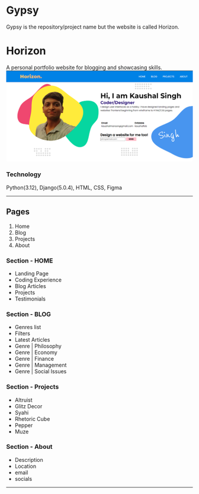 # Gypsy
 Gypsy is the repository/project name but the website is called Horizon. 
# Horizon
A personal portfolio website for blogging and showcasing skills.
![Screenshot, HomePage](/LandingPage.png)

### Technology

Python(3.12), Django(5.0.4), HTML, CSS, Figma
____

## Pages
1. Home
2. Blog
3. Projects
4. About

### Section - HOME

- Landing Page
- Coding Experience
- Blog Articles
- Projects
- Testimonials

### Section - BLOG

- Genres list
- Filters
- Latest Articles
- Genre | Philosophy
- Genre | Economy
- Genre | Finance
- Genre | Management
- Genre | Social Issues

### Section - Projects

- Altruist
- Glitz Decor
- Syahi
- Rhetoric Cube
- Pepper
- Muze

### Section - About

- Description
- Location
- email
- socials
____